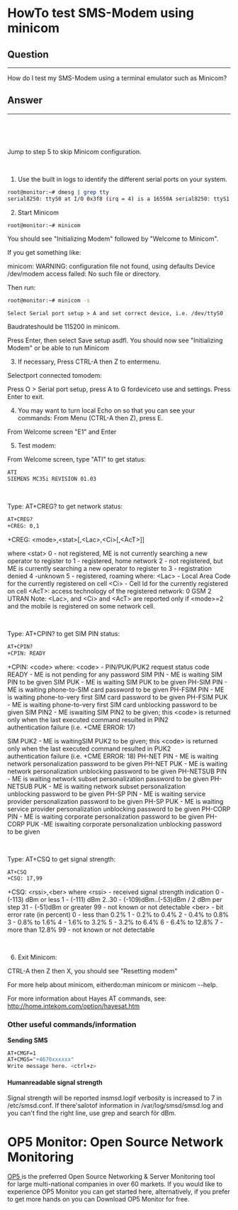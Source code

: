 # HowTo test SMS-Modem using minicom

## Question

* * * * *

How do I test my SMS-Modem using a terminal emulator such as Minicom?

## Answer

* * * * *

 

 

Jump to step 5 to skip Minicom configuration.

 

1. Use the built in logs to identify the different serial ports on your system.

``` {.bash data-syntaxhighlighter-params="brush: bash; gutter: false; theme: Confluence" data-theme="Confluence" style="brush: bash; gutter: false; theme: Confluence"}
root@monitor:~# dmesg | grep tty
serial8250: ttyS0 at I/O 0x3f8 (irq = 4) is a 16550A serial8250: ttyS1 at I/O 0x2f8 (irq = 3) is a 16550A 00:06: ttyS0 at I/O 0x3f8 (irq = 4) is a 16550A 00:07: ttyS1 at I/O 0x2f8 (irq = 3) is a 16550A
```

2. Start Minicom

``` {.bash data-syntaxhighlighter-params="brush: bash; gutter: false; theme: Confluence" data-theme="Confluence" style="brush: bash; gutter: false; theme: Confluence"}
root@monitor:~# minicom
```

You should see "Initializing Modem" followed by "Welcome to Minicom".

If you get something like:

minicom: WARNING: configuration file not found, using defaults Device /dev/modem access failed: No such file or directory.

Then run:

``` {.bash data-syntaxhighlighter-params="brush: bash; gutter: false; theme: Confluence" data-theme="Confluence" style="brush: bash; gutter: false; theme: Confluence"}
root@monitor:~# minicom -s
```

    Select Serial port setup > A and set correct device, i.e. /dev/ttyS0

Baudrateshould be 115200 in minicom.

Press Enter, then select Save setup asdfl. You should now see "Initializing Modem" or be able to run Minicom

3. If necessary, Press CTRL-A then Z to entermenu.

Selectport connected tomodem:

Press O \> Serial port setup, press A to G fordeviceto use and settings. Press Enter to exit.

4. You may want to turn local Echo on so that you can see your commands: From Menu (CTRL-A then Z), press E.

From Welcome screen "E1" and Enter

5. Test modem:

From Welcome screen, type "ATI" to get status:

``` {.bash data-syntaxhighlighter-params="brush: bash; gutter: false; theme: Confluence" data-theme="Confluence" style="brush: bash; gutter: false; theme: Confluence"}
ATI
SIEMENS MC35i REVISION 01.03
```

 

Type: AT+CREG? to get network status:

``` {.bash data-syntaxhighlighter-params="brush: bash; gutter: false; theme: Confluence" data-theme="Confluence" style="brush: bash; gutter: false; theme: Confluence"}
AT+CREG?
+CREG: 0,1
```

+CREG: \<mode\>,\<stat\>[,\<Lac\>,\<Ci\>[,\<AcT\>]] 

where
\<stat\>
0 - not registered, ME is not currently searching a new operator to register to
1 - registered, home network
2 - not registered, but ME is currently searching a new operator to register to
3 - registration denied
4 -unknown
5 - registered, roaming
where:
\<Lac\> - Local Area Code for the currently registered on cell
\<Ci\> - Cell Id for the currently registered on cell
\<AcT\>: access technology of the registered network:
0 GSM
2 UTRAN
Note: \<Lac\>, and \<Ci\> and \<AcT\> are reported only if \<mode\>=2 and the
mobile is registered on some network cell.

 

Type: AT+CPIN? to get SIM PIN status:

``` {.bash data-syntaxhighlighter-params="brush: bash; gutter: false; theme: Confluence" data-theme="Confluence" style="brush: bash; gutter: false; theme: Confluence"}
AT+CPIN?
+CPIN: READY
```

+CPIN: \<code\>
where:
\<code\> - PIN/PUK/PUK2 request status code
READY - ME is not pending for any password
SIM PIN - ME is waiting SIM PIN to be given
SIM PUK - ME is waiting SIM PUK to be given
PH-SIM PIN - ME is waiting phone-to-SIM card password to be given
PH-FSIM PIN - ME is waiting phone-to-very first SIM card password to be given
PH-FSIM PUK - ME is waiting phone-to-very first SIM card unblocking password to be given
SIM PIN2 - ME iswaiting SIM PIN2 to be given; this \<code\> is returned only when the last executed command resulted in PIN2 authentication failure (i.e. +CME ERROR: 17)

SIM PUK2 - ME is waitingSIM PUK2 to be given; this \<code\> is returned only when the last executed command resulted in PUK2 authentication failure (i.e. +CME ERROR: 18)
PH-NET PIN - ME is waiting network personalization password to be given
PH-NET PUK - ME is waiting network personalization unblocking password to be given
PH-NETSUB PIN - ME is waiting network subset personalization password to be given
PH-NETSUB PUK - ME is waiting network subset personalization unblocking password to be given
PH-SP PIN - ME is waiting service provider personalization password to be given
PH-SP PUK - ME is waiting service provider personalization unblocking password to be given
PH-CORP PIN - ME is waiting corporate personalization password to be given
PH-CORP PUK -ME iswaiting corporate personalization unblocking password to be given

 

Type: AT+CSQ to get signal strength:

``` {.bash data-syntaxhighlighter-params="brush: bash; gutter: false; theme: Confluence" data-theme="Confluence" style="brush: bash; gutter: false; theme: Confluence"}
AT+CSQ
+CSQ: 17,99
```

+CSQ: \<rssi\>,\<ber\>
where
\<rssi\> - received signal strength indication
0 - (-113) dBm or less
1 - (-111) dBm
2..30 - (-109)dBm..(-53)dBm / 2 dBm per step
31 - (-51)dBm or greater
99 - not known or not detectable
\<ber\> - bit error rate (in percent)
0 - less than 0.2%
1 - 0.2% to 0.4%
2 - 0.4% to 0.8%
3 - 0.8% to 1.6%
4 - 1.6% to 3.2%
5 - 3.2% to 6.4%
6 - 6.4% to 12.8%
7 - more than 12.8%
99 - not known or not detectable

 

6. Exit Minicom:

CTRL-A then Z then X, you should see "Resetting modem"

For more help about minicom, eitherdo:man minicom or minicom --help.

For more information about Hayes AT commands, see: <http://home.intekom.com/option/hayesat.htm>

### Other useful commands/information

**Sending SMS**

``` {.bash data-syntaxhighlighter-params="brush: bash; gutter: false; theme: Confluence" data-theme="Confluence" style="brush: bash; gutter: false; theme: Confluence"}
AT+CMGF=1
AT+CMGS="+4670xxxxxx"
Write message here. <ctrl+z>
```

#### Humanreadable signal strength

Signal strength will be reported insmsd.logif verbosity is increased to 7 in /etc/smsd.conf. If there'salotof information in /var/log/smsd/smsd.log and you can't find the right line, use grep and search för dBm.

# OP5 Monitor: Open Source Network Monitoring

[OP5 ](https://www.op5.com/)is the preferred Open Source Networking & Server Monitoring tool for large multi-national companies in over 60 markets. If you would like to experience OP5 Monitor you can get started here, alternatively, if you prefer to get more hands on you can Download OP5 Monitor for free. 

